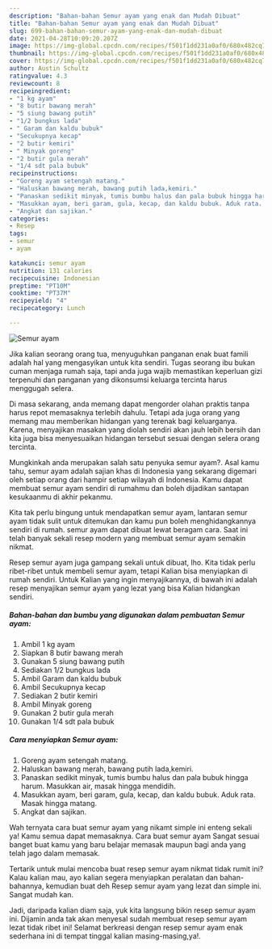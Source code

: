 ```yaml
---
description: "Bahan-bahan Semur ayam yang enak dan Mudah Dibuat"
title: "Bahan-bahan Semur ayam yang enak dan Mudah Dibuat"
slug: 699-bahan-bahan-semur-ayam-yang-enak-dan-mudah-dibuat
date: 2021-04-28T10:09:20.207Z
image: https://img-global.cpcdn.com/recipes/f501f1dd231a0af0/680x482cq70/semur-ayam-foto-resep-utama.jpg
thumbnail: https://img-global.cpcdn.com/recipes/f501f1dd231a0af0/680x482cq70/semur-ayam-foto-resep-utama.jpg
cover: https://img-global.cpcdn.com/recipes/f501f1dd231a0af0/680x482cq70/semur-ayam-foto-resep-utama.jpg
author: Austin Schultz
ratingvalue: 4.3
reviewcount: 8
recipeingredient:
- "1 kg ayam"
- "8 butir bawang merah"
- "5 siung bawang putih"
- "1/2 bungkus lada"
- " Garam dan kaldu bubuk"
- "Secukupnya kecap"
- "2 butir kemiri"
- " Minyak goreng"
- "2 butir gula merah"
- "1/4 sdt pala bubuk"
recipeinstructions:
- "Goreng ayam setengah matang."
- "Haluskan bawang merah, bawang putih lada,kemiri."
- "Panaskan sedikit minyak, tumis bumbu halus dan pala bubuk hingga harum. Masukkan air, masak hingga mendidih."
- "Masukkan ayam, beri garam, gula, kecap, dan kaldu bubuk. Aduk rata. Masak hingga matang."
- "Angkat dan sajikan."
categories:
- Resep
tags:
- semur
- ayam

katakunci: semur ayam 
nutrition: 131 calories
recipecuisine: Indonesian
preptime: "PT10M"
cooktime: "PT37M"
recipeyield: "4"
recipecategory: Lunch

---
```



![Semur ayam](https://img-global.cpcdn.com/recipes/f501f1dd231a0af0/680x482cq70/semur-ayam-foto-resep-utama.jpg)

Jika kalian seorang orang tua, menyuguhkan panganan enak buat famili adalah hal yang mengasyikan untuk kita sendiri. Tugas seorang ibu bukan cuman menjaga rumah saja, tapi anda juga wajib memastikan keperluan gizi terpenuhi dan panganan yang dikonsumsi keluarga tercinta harus menggugah selera.

Di masa  sekarang, anda memang dapat mengorder olahan praktis tanpa harus repot memasaknya terlebih dahulu. Tetapi ada juga orang yang memang mau memberikan hidangan yang terenak bagi keluarganya. Karena, menyajikan masakan yang diolah sendiri akan jauh lebih bersih dan kita juga bisa menyesuaikan hidangan tersebut sesuai dengan selera orang tercinta. 



Mungkinkah anda merupakan salah satu penyuka semur ayam?. Asal kamu tahu, semur ayam adalah sajian khas di Indonesia yang sekarang digemari oleh setiap orang dari hampir setiap wilayah di Indonesia. Kamu dapat membuat semur ayam sendiri di rumahmu dan boleh dijadikan santapan kesukaanmu di akhir pekanmu.

Kita tak perlu bingung untuk mendapatkan semur ayam, lantaran semur ayam tidak sulit untuk ditemukan dan kamu pun boleh menghidangkannya sendiri di rumah. semur ayam dapat dibuat lewat beragam cara. Saat ini telah banyak sekali resep modern yang membuat semur ayam semakin nikmat.

Resep semur ayam juga gampang sekali untuk dibuat, lho. Kita tidak perlu ribet-ribet untuk membeli semur ayam, tetapi Kalian bisa menyiapkan di rumah sendiri. Untuk Kalian yang ingin menyajikannya, di bawah ini adalah resep menyajikan semur ayam yang lezat yang bisa Kalian hidangkan sendiri.

<!--inarticleads1-->

##### Bahan-bahan dan bumbu yang digunakan dalam pembuatan Semur ayam:

1. Ambil 1 kg ayam
1. Siapkan 8 butir bawang merah
1. Gunakan 5 siung bawang putih
1. Sediakan 1/2 bungkus lada
1. Ambil  Garam dan kaldu bubuk
1. Ambil Secukupnya kecap
1. Sediakan 2 butir kemiri
1. Ambil  Minyak goreng
1. Gunakan 2 butir gula merah
1. Gunakan 1/4 sdt pala bubuk




<!--inarticleads2-->

##### Cara menyiapkan Semur ayam:

1. Goreng ayam setengah matang.
1. Haluskan bawang merah, bawang putih lada,kemiri.
1. Panaskan sedikit minyak, tumis bumbu halus dan pala bubuk hingga harum. Masukkan air, masak hingga mendidih.
1. Masukkan ayam, beri garam, gula, kecap, dan kaldu bubuk. Aduk rata. Masak hingga matang.
1. Angkat dan sajikan.




Wah ternyata cara buat semur ayam yang nikamt simple ini enteng sekali ya! Kamu semua dapat memasaknya. Cara buat semur ayam Sangat sesuai banget buat kamu yang baru belajar memasak maupun bagi anda yang telah jago dalam memasak.

Tertarik untuk mulai mencoba buat resep semur ayam nikmat tidak rumit ini? Kalau kalian mau, ayo kalian segera menyiapkan peralatan dan bahan-bahannya, kemudian buat deh Resep semur ayam yang lezat dan simple ini. Sangat mudah kan. 

Jadi, daripada kalian diam saja, yuk kita langsung bikin resep semur ayam ini. Dijamin anda tak akan menyesal sudah membuat resep semur ayam lezat tidak ribet ini! Selamat berkreasi dengan resep semur ayam enak sederhana ini di tempat tinggal kalian masing-masing,ya!.

